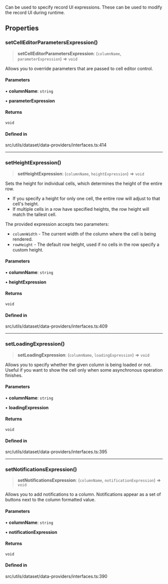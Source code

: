 Can be used to specify record UI expressions. These can be used to modify the record UI during runtime.

## Properties

### setCellEditorParametersExpression()

> **setCellEditorParametersExpression**: (`columnName`, `parameterExpression`) => `void`

Allows you to override parameters that are passed to cell editor control.

#### Parameters

• **columnName**: `string`

• **parameterExpression**

#### Returns

`void`

#### Defined in

src/utils/dataset/data-providers/interfaces.ts:414

***

### setHeightExpression()

> **setHeightExpression**: (`columnName`, `heightExpression`) => `void`

Sets the height for individual cells, which determines the height of the entire row.

- If you specify a height for only one cell, the entire row will adjust to that cell's height.
- If multiple cells in a row have specified heights, the row height will match the tallest cell.

The provided expression accepts two parameters:

- `columnWidth` - The current width of the column where the cell is being rendered.
- `rowHeight` - The default row height, used if no cells in the row specify a custom height.

#### Parameters

• **columnName**: `string`

• **heightExpression**

#### Returns

`void`

#### Defined in

src/utils/dataset/data-providers/interfaces.ts:409

***

### setLoadingExpression()

> **setLoadingExpression**: (`columnName`, `loadingExpression`) => `void`

Allows you to specify whether the given column is being loaded or not. Useful if you want to show the cell only when some asynchronous operation finishes.

#### Parameters

• **columnName**: `string`

• **loadingExpression**

#### Returns

`void`

#### Defined in

src/utils/dataset/data-providers/interfaces.ts:395

***

### setNotificationsExpression()

> **setNotificationsExpression**: (`columnName`, `notificationExpression`) => `void`

Allows you to add notifications to a column. Notifications appear as a set of buttons next to the column formatted value.

#### Parameters

• **columnName**: `string`

• **notificationExpression**

#### Returns

`void`

#### Defined in

src/utils/dataset/data-providers/interfaces.ts:390
